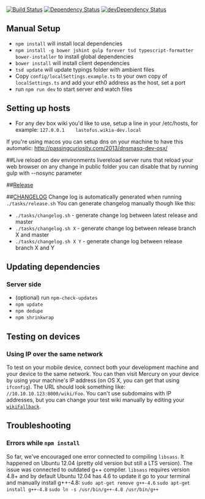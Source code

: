 [![Build Status](https://travis-ci.org/Wikia/mercury.svg)](https://travis-ci.org/Wikia/mercury)
[![Dependency Status](https://david-dm.org/Wikia/mercury.svg)](https://david-dm.org/Wikia/mercury)
[![devDependency Status](https://david-dm.org/Wikia/mercury/dev-status.svg)](https://david-dm.org/Wikia/mercury#info=devDependencies)

## Manual Setup
* `npm install` will install local dependencies
* `npm install -g bower jshint gulp forever tsd typescript-formatter bower-installer` to install global dependencies
* `bower install` will install client dependencies
* `tsd update` will update typings folder with ambient files
* Copy `config/localSettings.example.ts` to your own copy of `localSettings.ts` and add your eth0 address as the host, set a port
* run `npm run dev` to start server and watch files

## Setting up hosts
* For any dev box wiki you'd like to use, setup a line in your /etc/hosts, for example:
`127.0.0.1    lastofus.wikia-dev.local`

If you're using macos you can setup dns on your machine to have this automatic:
http://passingcuriosity.com/2013/dnsmasq-dev-osx/

##Live reload
on dev environments livereload server runs that reload your web browser on any change in public folder
you can disable that by running gulp with --nosync parameter

##[Release](one.wikia-inc.com/wiki/Mercury/Release)

##[CHANGELOG](https://github.com/Wikia/mercury/blob/master/CHANGELOG.md)
Change log is automatically generated when running `./tasks/release.sh`
You can generate changelog manually though like this:

* `./tasks/changelog.sh` - generate change log between latest release and master
* `./tasks/changelog.sh X` - generate change log between release branch X and master
* `./tasks/changelog.sh X Y` - generate change log between release branch X and Y

## Updating dependencies
### Server side
* (optional) run `npm-check-updates`
* `npm update`
* `npm dedupe`
* `npm shrinkwrap`

## Testing on devices
### Using IP over the same network
To test on your mobile device, connect both your development machine and your device to the same network. You can then visit Mercury on your device by using your machine's IP address (on OS X, you can get that using `ifconfig`). The URL should look something like: `//10.10.10.123:8000/wiki/Foo`. You can't use subdomains with IP addresses, but you can change your test wiki manually by editing your [`wikiFallback`](https://github.com/Wikia/mercury/blob/master/config/localSettings.base.ts#L28).

## Troubleshooting
### Errors while `npm install`
So far, we've encouraged one error connected to compiling `libsass`. It happened on Ubuntu 12.04 (pretty old version but still a LTS version). The issue was connected to outdated g++ compiler. `libsass` requires version 4.8+ and by default Ubuntu 12.04 has 4.6 to update it go to your terminal and manually install g++-4.8:
`sudo apt-get remove g++-4.6`
`sudo apt-get install g++-4.8`
`sudo ln -s /usr/bin/g++-4.8 /usr/bin/g++`

